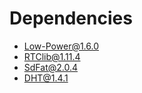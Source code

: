 # Dependencies

- [Low-Power@1.6.0](https://github.com/rocketscream/Low-Power/releases/tag/V1.6)
- [RTClib@1.11.4](https://github.com/adafruit/RTClib/releases/tag/1.11.4)
- [SdFat@2.0.4](https://github.com/greiman/SdFat/releases/tag/2.0.4)
- [DHT@1.4.1](https://github.com/adafruit/DHT-sensor-library/releases/tag/1.4.1)
